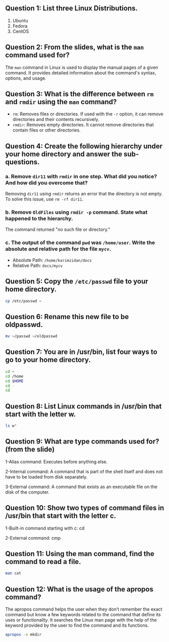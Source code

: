 ## Question 1: List three Linux Distributions.
1. Ubuntu
2. Fedora
3. CentOS

## Question 2: From the slides, what is the `man` command used for?
The `man` command in Linux is used to display the manual pages of a given command. It provides detailed information about the command's syntax, options, and usage.

## Question 3: What is the difference between `rm` and `rmdir` using the `man` command?
- `rm`: Removes files or directories. If used with the `-r` option, it can remove directories and their contents recursively.
- `rmdir`: Removes empty directories. It cannot remove directories that contain files or other directories.

## Question 4: Create the following hierarchy under your home directory and answer the sub-questions.

### a. Remove `dir11` with `rmdir` in one step. What did you notice? And how did you overcome that?
Removing `dir11` using `rmdir` returns an error that the directory is not empty. To solve this issue, use `rm -rf dir11`.

### b. Remove `OldFiles` using `rmdir -p` command. State what happened to the hierarchy.
The command returned "no such file or directory."

### c. The output of the command `pwd` was `/home/user`. Write the absolute and relative path for the file `mycv`.
- Absolute Path: `/home/karimzidan/docs`
- Relative Path: `docs/mycv`

## Question 5: Copy the `/etc/passwd` file to your home directory.

```bash
cp /etc/passwd ~
```
## Question 6: Rename this new file to be oldpasswd.

```bash
mv ~/passwd ~/oldpasswd
```
## Question 7: You are in /usr/bin, list four ways to go to your home directory.

```bash
cd ~
cd /home
cd $HOME
cd -
cd
```
## Question 8: List Linux commands in /usr/bin that start with the letter w.

```bash
ls w*
```
## Question 9: What are type commands used for? (from the slide)

1-Alias command: Executes before anything else.

2-Internal command: A command that is part of the shell itself and does not have to be loaded from disk separately.

3-External command: A command that exists as an executable file on the disk of the computer.

## Question 10: Show two types of command files in /usr/bin that start with the letter c.

1-Built-in command starting with c: cd

2-External command: cmp

## Question 11: Using the man command, find the command to read a file.

```bash
man cat
```
## Question 12: What is the usage of the apropos command?

The apropos command helps the user when they don’t remember the exact command but know a few keywords related to the command that define its uses or functionality. It searches the Linux man page with the help of the keyword provided by the user to find the command and its functions.

```bash
apropos -e mkdir
```


